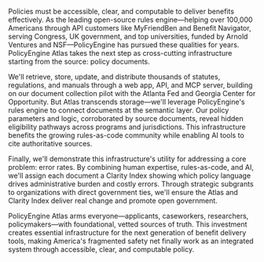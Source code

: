 Policies must be accessible, clear, and computable to deliver benefits effectively. As the leading open-source rules engine—helping over 100,000 Americans through API customers like MyFriendBen and Benefit Navigator, serving Congress, UK government, and top universities, funded by Arnold Ventures and NSF—PolicyEngine has pursued these qualities for years. PolicyEngine Atlas takes the next step as cross-cutting infrastructure starting from the source: policy documents.

We'll retrieve, store, update, and distribute thousands of statutes, regulations, and manuals through a web app, API, and MCP server, building on our document collection pilot with the Atlanta Fed and Georgia Center for Opportunity. But Atlas transcends storage—we'll leverage PolicyEngine's rules engine to connect documents at the semantic layer. Our policy parameters and logic, corroborated by source documents, reveal hidden eligibility pathways across programs and jurisdictions. This infrastructure benefits the growing rules-as-code community while enabling AI tools to cite authoritative sources.

Finally, we'll demonstrate this infrastructure's utility for addressing a core problem: error rates. By combining human expertise, rules-as-code, and AI, we'll assign each document a Clarity Index showing which policy language drives administrative burden and costly errors. Through strategic subgrants to organizations with direct government ties, we'll ensure the Atlas and Clarity Index deliver real change and promote open government.

PolicyEngine Atlas arms everyone—applicants, caseworkers, researchers, policymakers—with foundational, vetted sources of truth. This investment creates essential infrastructure for the next generation of benefit delivery tools, making America's fragmented safety net finally work as an integrated system through accessible, clear, and computable policy.